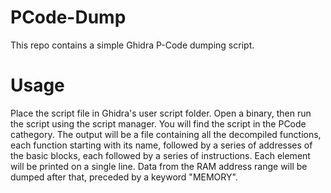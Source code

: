 # PCode-Dump
This repo contains a simple Ghidra P-Code dumping script. 

# Usage

Place the script file in Ghidra's user script folder. Open a binary, then run the script using the script manager. You will find the script in the PCode cathegory. The output will be a file containing all the decompiled functions, each function starting with its name, followed by a series of addresses of the basic blocks, each followed by a series of instructions. Each element will be printed on a single line.
Data from the RAM address range will be dumped after that, preceded by a keyword "MEMORY".
